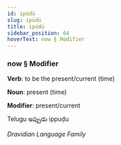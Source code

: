 ```yaml
---
id: ipüdü
slug: ipüdü
title: ipüdü
sidebar_position: 64
hoverText: now § Modifier
---
```


### now § Modifier

**Verb**: to be the present/current (time)

**Noun**: present (time)

**Modifier**: present/current

Telugu ఇప్పుడు ippuḍu 

*Dravidian Language Family*